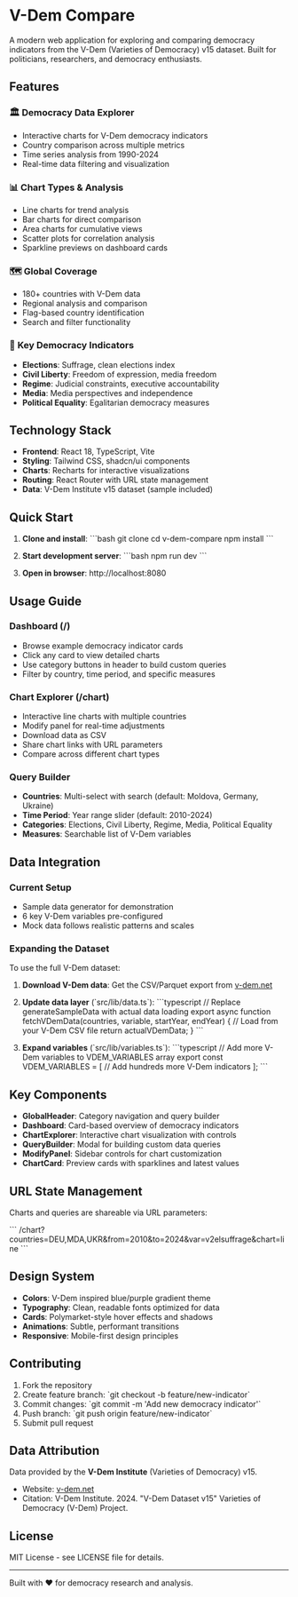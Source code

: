 # V-Dem Compare

A modern web application for exploring and comparing democracy indicators from the V-Dem (Varieties of Democracy) v15 dataset. Built for politicians, researchers, and democracy enthusiasts.

## Features

### 🏛️ **Democracy Data Explorer**
- Interactive charts for V-Dem democracy indicators
- Country comparison across multiple metrics
- Time series analysis from 1990-2024
- Real-time data filtering and visualization

### 📊 **Chart Types & Analysis**
- Line charts for trend analysis
- Bar charts for direct comparison
- Area charts for cumulative views
- Scatter plots for correlation analysis
- Sparkline previews on dashboard cards

### 🗺️ **Global Coverage**
- 180+ countries with V-Dem data
- Regional analysis and comparison
- Flag-based country identification
- Search and filter functionality

### 🎯 **Key Democracy Indicators**
- **Elections**: Suffrage, clean elections index
- **Civil Liberty**: Freedom of expression, media freedom
- **Regime**: Judicial constraints, executive accountability  
- **Media**: Media perspectives and independence
- **Political Equality**: Egalitarian democracy measures

## Technology Stack

- **Frontend**: React 18, TypeScript, Vite
- **Styling**: Tailwind CSS, shadcn/ui components
- **Charts**: Recharts for interactive visualizations
- **Routing**: React Router with URL state management
- **Data**: V-Dem Institute v15 dataset (sample included)

## Quick Start

1. **Clone and install**:
   \`\`\`bash
   git clone <your-repo-url>
   cd v-dem-compare
   npm install
   \`\`\`

2. **Start development server**:
   \`\`\`bash
   npm run dev
   \`\`\`

3. **Open in browser**: http://localhost:8080

## Usage Guide

### Dashboard (/)
- Browse example democracy indicator cards
- Click any card to view detailed charts
- Use category buttons in header to build custom queries
- Filter by country, time period, and specific measures

### Chart Explorer (/chart)
- Interactive line charts with multiple countries
- Modify panel for real-time adjustments
- Download data as CSV
- Share chart links with URL parameters
- Compare across different chart types

### Query Builder
- **Countries**: Multi-select with search (default: Moldova, Germany, Ukraine)
- **Time Period**: Year range slider (default: 2010-2024)  
- **Categories**: Elections, Civil Liberty, Regime, Media, Political Equality
- **Measures**: Searchable list of V-Dem variables

## Data Integration

### Current Setup
- Sample data generator for demonstration
- 6 key V-Dem variables pre-configured
- Mock data follows realistic patterns and scales

### Expanding the Dataset

To use the full V-Dem dataset:

1. **Download V-Dem data**: Get the CSV/Parquet export from [v-dem.net](https://v-dem.net)

2. **Update data layer** (\`src/lib/data.ts\`):
   \`\`\`typescript
   // Replace generateSampleData with actual data loading
   export async function fetchVDemData(countries, variable, startYear, endYear) {
     // Load from your V-Dem CSV file
     return actualVDemData;
   }
   \`\`\`

3. **Expand variables** (\`src/lib/variables.ts\`):
   \`\`\`typescript
   // Add more V-Dem variables to VDEM_VARIABLES array
   export const VDEM_VARIABLES = [
     // Add hundreds more V-Dem indicators
   ];
   \`\`\`

## Key Components

- **GlobalHeader**: Category navigation and query builder
- **Dashboard**: Card-based overview of democracy indicators  
- **ChartExplorer**: Interactive chart visualization with controls
- **QueryBuilder**: Modal for building custom data queries
- **ModifyPanel**: Sidebar controls for chart customization
- **ChartCard**: Preview cards with sparklines and latest values

## URL State Management

Charts and queries are shareable via URL parameters:

\`\`\`
/chart?countries=DEU,MDA,UKR&from=2010&to=2024&var=v2elsuffrage&chart=line
\`\`\`

## Design System

- **Colors**: V-Dem inspired blue/purple gradient theme
- **Typography**: Clean, readable fonts optimized for data
- **Cards**: Polymarket-style hover effects and shadows  
- **Animations**: Subtle, performant transitions
- **Responsive**: Mobile-first design principles

## Contributing

1. Fork the repository
2. Create feature branch: \`git checkout -b feature/new-indicator\`
3. Commit changes: \`git commit -m 'Add new democracy indicator'\`
4. Push branch: \`git push origin feature/new-indicator\`
5. Submit pull request

## Data Attribution

Data provided by the **V-Dem Institute** (Varieties of Democracy) v15.
- Website: [v-dem.net](https://v-dem.net)
- Citation: V-Dem Institute. 2024. "V-Dem Dataset v15" Varieties of Democracy (V-Dem) Project.

## License

MIT License - see LICENSE file for details.

---

Built with ❤️ for democracy research and analysis.